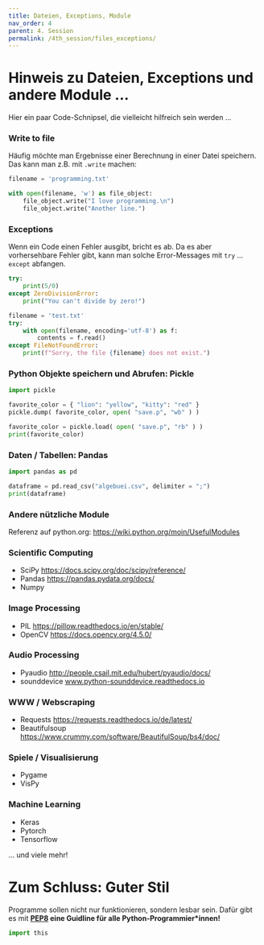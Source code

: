 ```yaml
---
title: Dateien, Exceptions, Module
nav_order: 4
parent: 4. Session
permalink: /4th_session/files_exceptions/
---
```



# Hinweis zu Dateien, Exceptions und andere Module ...

Hier ein paar Code-Schnipsel, die vielleicht hilfreich sein werden ...

### Write to file

Häufig möchte man Ergebnisse einer Berechnung in einer Datei speichern. Das kann man z.B. mit `.write` machen:


```python
filename = 'programming.txt'

with open(filename, 'w') as file_object:
    file_object.write("I love programming.\n")
    file_object.write("Another line.")
```

### Exceptions

Wenn ein Code einen Fehler ausgibt, bricht es ab.
Da es aber vorhersehbare Fehler gibt, kann man solche Error-Messages mit `try` ... `except` abfangen.


```python
try:
    print(5/0)
except ZeroDivisionError:
    print("You can't divide by zero!")
```


```python
filename = 'test.txt'
try:
    with open(filename, encoding='utf-8') as f:
        contents = f.read()
except FileNotFoundError:
    print(f"Sorry, the file {filename} does not exist.")
```

### Python Objekte speichern und Abrufen: Pickle


```python
import pickle

favorite_color = { "lion": "yellow", "kitty": "red" }
pickle.dump( favorite_color, open( "save.p", "wb" ) )
```

```python
favorite_color = pickle.load( open( "save.p", "rb" ) )
print(favorite_color)
```

### Daten / Tabellen: Pandas


```python
import pandas as pd

dataframe = pd.read_csv("algebuei.csv", delimiter = ";")
print(dataframe)
```

### Andere nützliche Module

Referenz auf python.org: https://wiki.python.org/moin/UsefulModules

### Scientific Computing

* SciPy https://docs.scipy.org/doc/scipy/reference/
* Pandas https://pandas.pydata.org/docs/
* Numpy


### Image Processing

* PIL https://pillow.readthedocs.io/en/stable/
* OpenCV https://docs.opencv.org/4.5.0/

### Audio Processing

* Pyaudio http://people.csail.mit.edu/hubert/pyaudio/docs/
* sounddevice www.python-sounddevice.readthedocs.io

### WWW / Webscraping

* Requests https://requests.readthedocs.io/de/latest/
* Beautifulsoup https://www.crummy.com/software/BeautifulSoup/bs4/doc/

### Spiele / Visualisierung

* Pygame
* VisPy

### Machine Learning

* Keras
* Pytorch
* Tensorflow

... und viele mehr!


# Zum Schluss: Guter Stil

Programme sollen nicht nur funktionieren, sondern lesbar sein. Dafür gibt es mit **[PEP8](https://www.python.org/dev/peps/pep-0008/) eine Guidline für alle Python-Programmier\*innen!**


```python
import this
```


```python

```
